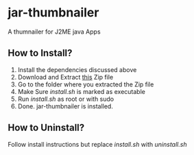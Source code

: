 # jar-thumbnailer
A thumnailer for J2ME java Apps
## How to Install?
1. Install the dependencies discussed above
2. Download and Extract [this](https://github.com/realmazharhussain/jar-thumbnailer/archive/refs/heads/main.zip) Zip file
3. Go to the folder where you extracted the Zip file
4. Make Sure _install.sh_ is marked as executable
5. Run _install.sh_ as root or with sudo
6. Done. jar-thumbnailer is installed.
## How to Uninstall?
Follow install instructions but replace _install.sh_ with _uninstall.sh_
